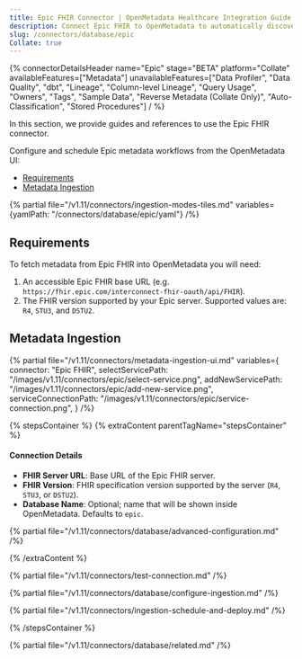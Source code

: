 ```yaml
---
title: Epic FHIR Connector | OpenMetadata Healthcare Integration Guide
description: Connect Epic FHIR to OpenMetadata to automatically discover, catalog, and manage your Epic FHIR metadata. Step-by-step configuration guide.
slug: /connectors/database/epic
Collate: true
---
```


{% connectorDetailsHeader
name="Epic"
stage="BETA"
platform="Collate"
availableFeatures=["Metadata"]
unavailableFeatures=["Data Profiler", "Data Quality", "dbt", "Lineage", "Column-level Lineage", "Query Usage", "Owners", "Tags", "Sample Data", "Reverse Metadata (Collate Only)", "Auto-Classification", "Stored Procedures"]
/ %}

In this section, we provide guides and references to use the Epic FHIR connector.

Configure and schedule Epic metadata workflows from the OpenMetadata UI:

- [Requirements](#requirements)
- [Metadata Ingestion](#metadata-ingestion)

{% partial file="/v1.11/connectors/ingestion-modes-tiles.md" variables={yamlPath: "/connectors/database/epic/yaml"} /%}

## Requirements

To fetch metadata from Epic FHIR into OpenMetadata you will need:

1. An accessible Epic FHIR base URL (e.g. `https://fhir.epic.com/interconnect-fhir-oauth/api/FHIR`).
2. The FHIR version supported by your Epic server. Supported values are: `R4`, `STU3`, and `DSTU2`.

## Metadata Ingestion

{% partial 
  file="/v1.11/connectors/metadata-ingestion-ui.md" 
  variables={
    connector: "Epic FHIR", 
    selectServicePath: "/images/v1.11/connectors/epic/select-service.png",
    addNewServicePath: "/images/v1.11/connectors/epic/add-new-service.png",
    serviceConnectionPath: "/images/v1.11/connectors/epic/service-connection.png",
} 
/%}

{% stepsContainer %}
{% extraContent parentTagName="stepsContainer" %}

#### Connection Details

- **FHIR Server URL**: Base URL of the Epic FHIR server.
- **FHIR Version**: FHIR specification version supported by the server (`R4`, `STU3`, or `DSTU2`).
- **Database Name**: Optional; name that will be shown inside OpenMetadata. Defaults to `epic`.

{% partial file="/v1.11/connectors/database/advanced-configuration.md" /%}

{% /extraContent %}

{% partial file="/v1.11/connectors/test-connection.md" /%}

{% partial file="/v1.11/connectors/database/configure-ingestion.md" /%}

{% partial file="/v1.11/connectors/ingestion-schedule-and-deploy.md" /%}

{% /stepsContainer %}

{% partial file="/v1.11/connectors/database/related.md" /%}
